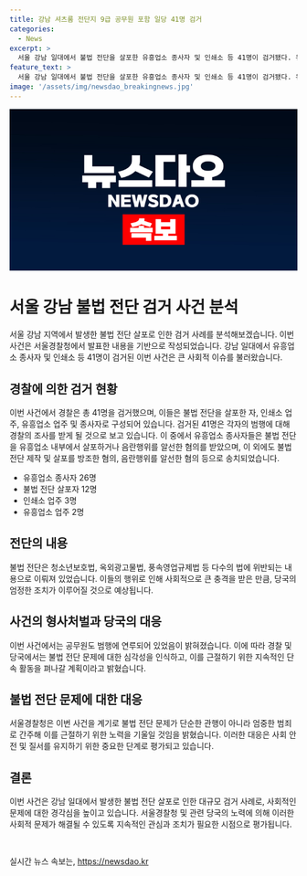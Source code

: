 ```yaml
---
title: 강남 셔츠룸 전단지 9급 공무원 포함 일당 41명 검거
categories:
  - News
excerpt: >
  서울 강남 일대에서 불법 전단을 살포한 유흥업소 종사자 및 인쇄소 등 41명이 검거됐다. 유흥업소에서 손님 유치 목적의 불법 전단을 살포한 12명과 인쇄소 업주 등이 송치되었으며, 셔츠룸 방식의 음란행위를 알선한 26명 역시 적발되었다. 불법 전단 문제에 대한 경찰의 엄중한 대응이 계속될 예정이며, 이에 관련된 9급 공무원도 조사됐다고 전했다. (출처: 서울경찰청)
feature_text: >
  서울 강남 일대에서 불법 전단을 살포한 유흥업소 종사자 및 인쇄소 등 41명이 검거됐다. 유흥업소에서 손님 유치 목적의 불법 전단을 살포한 12명과 인쇄소 업주 등이 송치되었으며, 셔츠룸 방식의 음란행위를 알선한 26명 역시 적발되었다. 불법 전단 문제에 대한 경찰의 엄중한 대응이 계속될 예정이며, 이에 관련된 9급 공무원도 조사됐다고 전했다. (출처: 서울경찰청)
image: '/assets/img/newsdao_breakingnews.jpg'
---
```


<p><img src="/assets/img/newsdao_breakingnews.jpg" alt="cryptoinkorea 속보" /></p>

<h1>서울 강남 불법 전단 검거 사건 분석</h1>

<p>서울 강남 지역에서 발생한 불법 전단 살포로 인한 검거 사례를 분석해보겠습니다. 이번 사건은 서울경찰청에서 발표한 내용을 기반으로 작성되었습니다. 강남 일대에서 유흥업소 종사자 및 인쇄소 등 41명이 검거된 이번 사건은 큰 사회적 이슈를 불러왔습니다.</p>

<h2 data-ke-size="size26">경찰에 의한 검거 현황</h2>

<p>이번 사건에서 경찰은 총 41명을 검거했으며, 이들은 불법 전단을 살포한 자, 인쇄소 업주, 유흥업소 업주 및 종사자로 구성되어 있습니다. 검거된 41명은 각자의 범행에 대해 경찰의 조사를 받게 될 것으로 보고 있습니다. 이 중에서 유흥업소 종사자들은 불법 전단을 유흥업소 내부에서 살포하거나 음란행위를 알선한 혐의를 받았으며, 이 외에도 불법전단 제작 및 살포를 방조한 혐의, 음란행위를 알선한 혐의 등으로 송치되었습니다.</p>

<ul>
  <li>유흥업소 종사자 26명</li>
  <li>불법 전단 살포자 12명</li>
  <li>인쇄소 업주 3명</li>
  <li>유흥업소 업주 2명</li>
</ul>

<h2 data-ke-size="size26">전단의 내용</h2>

<p>불법 전단은 청소년보호법, 옥외광고물법, 풍속영업규제법 등 다수의 법에 위반되는 내용으로 이뤄져 있었습니다. 이들의 행위로 인해 사회적으로 큰 충격을 받은 만큼, 당국의 엄정한 조치가 이루어질 것으로 예상됩니다.</p>

<h2 data-ke-size="size26">사건의 형사처벌과 당국의 대응</h2>

<p>이번 사건에서는 공무원도 범행에 연루되어 있었음이 밝혀졌습니다. 이에 따라 경찰 및 당국에서는 불법 전단 문제에 대한 심각성을 인식하고, 이를 근절하기 위한 지속적인 단속 활동을 펴나갈 계획이라고 밝혔습니다.</p>

<h2 data-ke-size="size26">불법 전단 문제에 대한 대응</h2>

<p>서울경찰청은 이번 사건을 계기로 불법 전단 문제가 단순한 관행이 아니라 엄중한 범죄로 간주해 이를 근절하기 위한 노력을 기울일 것임을 밝혔습니다. 이러한 대응은 사회 안전 및 질서를 유지하기 위한 중요한 단계로 평가되고 있습니다. </p>

<h2 data-ke-size="size26">결론</h2>

<p>이번 사건은 강남 일대에서 발생한 불법 전단 살포로 인한 대규모 검거 사례로, 사회적인 문제에 대한 경각심을 높이고 있습니다. 서울경찰청 및 관련 당국의 노력에 의해 이러한 사회적 문제가 해결될 수 있도록 지속적인 관심과 조치가 필요한 시점으로 평가됩니다.</p>

<p data-ke-size="size16">&nbsp;</p>
실시간 뉴스 속보는, <a href="https://newsdao.kr" rel="dofollow">https://newsdao.kr</a>



